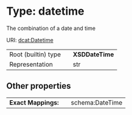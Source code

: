 
# Type: datetime


The combination of a date and time

URI: [dcat:Datetime](http://www.w3.org/ns/dcat#Datetime)

|  |  |  |
| --- | --- | --- |
| Root (builtin) type | | **XSDDateTime** |
| Representation | | str |

## Other properties

|  |  |  |
| --- | --- | --- |
| **Exact Mappings:** | | schema:DateTime |

